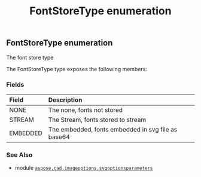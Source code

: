﻿---
title: FontStoreType enumeration
second_title: Aspose.CAD for Python via .NET API References
description: 
type: docs
weight: 30
url: /aspose.cad.imageoptions.svgoptionsparameters/fontstoretype/
is_root: false
---

## FontStoreType enumeration

The font store type



The FontStoreType type exposes the following members:

### Fields
| Field | Description |
| :- | :- |
| NONE | The none, fonts not stored |
| STREAM | The Stream, fonts stored to stream |
| EMBEDDED | The embedded, fonts embedded in svg file as base64 |



### See Also
* module [`aspose.cad.imageoptions.svgoptionsparameters`](..)
